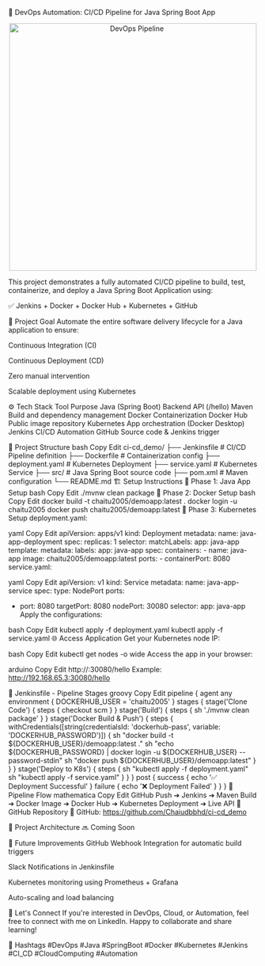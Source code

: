 🚀 DevOps Automation: CI/CD Pipeline for Java Spring Boot App
<p align="center"> <img src="https://miro.medium.com/v2/resize:fit:720/format:webp/1*sHJOQalCY1VQeBg-CbF68w.gif" alt="DevOps Pipeline" width="500"/> </p>
This project demonstrates a fully automated CI/CD pipeline to build, test, containerize, and deploy a Java Spring Boot Application using:

✅ Jenkins + Docker + Docker Hub + Kubernetes + GitHub

📌 Project Goal
Automate the entire software delivery lifecycle for a Java application to ensure:

Continuous Integration (CI)

Continuous Deployment (CD)

Zero manual intervention

Scalable deployment using Kubernetes

⚙️ Tech Stack
Tool	Purpose
Java (Spring Boot)	Backend API (/hello)
Maven	Build and dependency management
Docker	Containerization
Docker Hub	Public image repository
Kubernetes	App orchestration (Docker Desktop)
Jenkins	CI/CD Automation
GitHub	Source code & Jenkins trigger

📁 Project Structure
bash
Copy
Edit
ci-cd_demo/
├── Jenkinsfile            # CI/CD Pipeline definition
├── Dockerfile             # Containerization config
├── deployment.yaml        # Kubernetes Deployment
├── service.yaml           # Kubernetes Service
├── src/                   # Java Spring Boot source code
├── pom.xml                # Maven configuration
└── README.md
🏗️ Setup Instructions
🔹 Phase 1: Java App Setup
bash
Copy
Edit
./mvnw clean package
🔹 Phase 2: Docker Setup
bash
Copy
Edit
docker build -t chaitu2005/demoapp:latest .
docker login -u chaitu2005
docker push chaitu2005/demoapp:latest
🔹 Phase 3: Kubernetes Setup
deployment.yaml:

yaml
Copy
Edit
apiVersion: apps/v1
kind: Deployment
metadata:
  name: java-app-deployment
spec:
  replicas: 1
  selector:
    matchLabels:
      app: java-app
  template:
    metadata:
      labels:
        app: java-app
    spec:
      containers:
      - name: java-app
        image: chaitu2005/demoapp:latest
        ports:
        - containerPort: 8080
service.yaml:

yaml
Copy
Edit
apiVersion: v1
kind: Service
metadata:
  name: java-app-service
spec:
  type: NodePort
  ports:
  - port: 8080
    targetPort: 8080
    nodePort: 30080
  selector:
    app: java-app
Apply the configurations:

bash
Copy
Edit
kubectl apply -f deployment.yaml
kubectl apply -f service.yaml
🌐 Access Application
Get your Kubernetes node IP:

bash
Copy
Edit
kubectl get nodes -o wide
Access the app in your browser:

arduino
Copy
Edit
http://<Node-IP>:30080/hello
Example:
http://192.168.65.3:30080/hello

🧪 Jenkinsfile - Pipeline Stages
groovy
Copy
Edit
pipeline {
    agent any
    environment {
        DOCKERHUB_USER = 'chaitu2005'
    }
    stages {
        stage('Clone Code') {
            steps {
                checkout scm
            }
        }
        stage('Build') {
            steps {
                sh './mvnw clean package'
            }
        }
        stage('Docker Build & Push') {
            steps {
                withCredentials([string(credentialsId: 'dockerhub-pass', variable: 'DOCKERHUB_PASSWORD')]) {
                    sh "docker build -t ${DOCKERHUB_USER}/demoapp:latest ."
                    sh "echo ${DOCKERHUB_PASSWORD} | docker login -u ${DOCKERHUB_USER} --password-stdin"
                    sh "docker push ${DOCKERHUB_USER}/demoapp:latest"
                }
            }
        }
        stage('Deploy to K8s') {
            steps {
                sh "kubectl apply -f deployment.yaml"
                sh "kubectl apply -f service.yaml"
            }
        }
    }
    post {
        success {
            echo '✅ Deployment Successful'
        }
        failure {
            echo '❌ Deployment Failed'
        }
    }
}
🧩 Pipeline Flow
mathematica
Copy
Edit
GitHub Push ➔ Jenkins ➔ Maven Build ➔ Docker Image ➔ Docker Hub ➔ Kubernetes Deployment ➔ Live API
📌 GitHub Repository
🔗 GitHub: https://github.com/Chaiudbbhd/ci-cd_demo

📸 Project Architecture
🔜 Coming Soon

🔔 Future Improvements
GitHub Webhook Integration for automatic build triggers

Slack Notifications in Jenkinsfile

Kubernetes monitoring using Prometheus + Grafana

Auto-scaling and load balancing

🙌 Let's Connect
If you're interested in DevOps, Cloud, or Automation, feel free to connect with me on LinkedIn.
Happy to collaborate and share learning!

🔖 Hashtags
#DevOps #Java #SpringBoot #Docker #Kubernetes #Jenkins #CI_CD #CloudComputing #Automation
